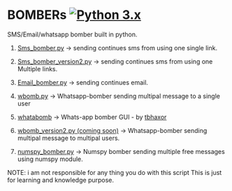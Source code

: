# BOMBERs  [![Python 3.x](https://img.shields.io/badge/Python-3.x-yellow.svg)](http://www.python.org/download/)
SMS/Email/whatsapp bomber built in python.

1. <a href="https://github.com/bhattsameer/Bombers/blob/master/SMS_bomber.py">Sms_bomber.py</a> -> sending continues sms from using one single link.

2. <a href="https://github.com/bhattsameer/Bombers/blob/master/SMS_bomber_version2.py">Sms_bomber_version2.py</a> -> sending continues sms from using one Multiple links.

3. <a href="https://github.com/bhattsameer/Bombers/blob/master/Email_bomber.py">Email_bomber.py</a> -> sending continues email.

4. <a href="https://github.com/bhattsameer/Bombers/blob/master/wbomb.py">wbomb.py</a> -> Whatsapp-bomber sending multipal message to a single user

5. <a href="https://github.com/tbhaxor/whatabomb">whatabomb</a>  -> Whats-app bomber GUI - by [tbhaxor](https://github.com/tbhax)

6. <a href="https://github.com/bhattsameer/Bombers/blob/master/wbomb_version2.py">wbomb_version2.py (coming soon)</a> -> Whatsapp-bomber sending multipal message to multipal users.

7. <a href="https://github.com/bhattsameer/Bombers/blob/master/numspy_bomber.py">numspy_bomber.py</a> -> Numspy bomber sending multiple free messages using numspy module. 


NOTE: i am not responsible for any thing you do with this script
This is just for learning and knowledge purpose.
